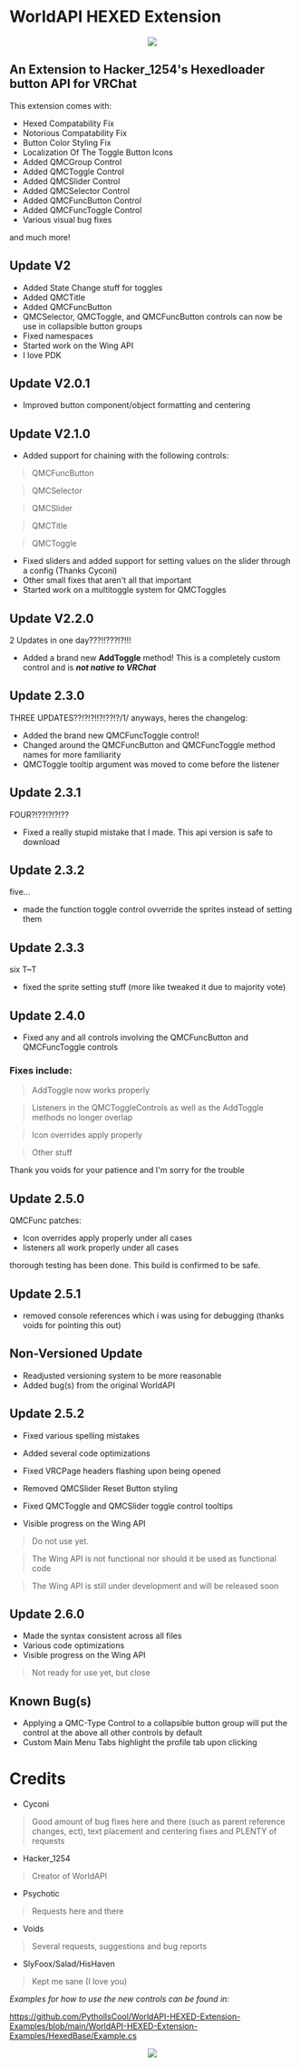 # WorldAPI HEXED Extension
<p align="center">
<img src="https://github.com/PytholIsCool/Assets/blob/main/Assets/VRC/Hexed/Hexed%20Banner%20Transparent.png" />
</p>

## An Extension to Hacker_1254's Hexedloader button API for VRChat

This extension comes with:
- Hexed Compatability Fix
- Notorious Compatability Fix
- Button Color Styling Fix
- Localization Of The Toggle Button Icons
- Added QMCGroup Control
- Added QMCToggle Control
- Added QMCSlider Control
- Added QMCSelector Control
- Added QMCFuncButton Control
- Added QMCFuncToggle Control
- Various visual bug fixes

and much more!

## Update V2
- Added State Change stuff for toggles
- Added QMCTitle
- Added QMCFuncButton
- QMCSelector, QMCToggle, and QMCFuncButton controls can now be use in collapsible button groups
- Fixed namespaces
- Started work on the Wing API
- I love PDK

## Update V2.0.1
- Improved button component/object formatting and centering

## Update V2.1.0
- Added support for chaining with the following controls:
> QMCFuncButton

> QMCSelector

> QMCSlider

> QMCTitle

> QMCToggle

- Fixed sliders and added support for setting values on the slider through a config (Thanks Cyconi)
- Other small fixes that aren't all that important
- Started work on a multitoggle system for QMCToggles

## Update V2.2.0
2 Updates in one day???!!???!?!!!
- Added a brand new **AddToggle** method! This is a completely custom control and is ***not native to VRChat***

## Update 2.3.0
THREE UPDATES??!?!?!!?!??!?/1/
anyways, heres the changelog:
- Added the brand new QMCFuncToggle control!
- Changed around the QMCFuncButton and QMCFuncToggle method names for more familiarity
- QMCToggle tooltip argument was moved to come before the listener

## Update 2.3.1
FOUR?!??!?!?!??
- Fixed a really stupid mistake that I made. This api version is safe to download

## Update 2.3.2
five...
- made the function toggle control ovverride the sprites instead of setting them

## Update 2.3.3
six T~T
- fixed the sprite setting stuff (more like tweaked it due to majority vote)

## Update 2.4.0
- Fixed any and all controls involving the QMCFuncButton and QMCFuncToggle controls

### Fixes include:
> AddToggle now works properly

> Listeners in the QMCToggleControls as well as the AddToggle methods no longer overlap

> Icon overrides apply properly

> Other stuff

Thank you voids for your patience and I'm sorry for the trouble

## Update 2.5.0
QMCFunc patches:
- Icon overrides apply properly under all cases
- listeners all work properly under all cases

thorough testing has been done.
This build is confirmed to be safe.

## Update 2.5.1
- removed console references which i was using for debugging (thanks voids for pointing this out)

## Non-Versioned Update
- Readjusted versioning system to be more reasonable
- Added bug(s) from the original WorldAPI

## Update 2.5.2
- Fixed various spelling mistakes
- Added several code optimizations
- Fixed VRCPage headers flashing upon being opened
- Removed QMCSlider Reset Button styling
- Fixed QMCToggle and QMCSlider toggle control tooltips

- Visible progress on the Wing API
> Do not use yet.

> The Wing API is not functional nor should it be used as functional code

> The Wing API is still under development and will be released soon 

## Update 2.6.0
- Made the syntax consistent across all files
- Various code optimizations
- Visible progress on the Wing API
> Not ready for use yet, but close


  ## Known Bug(s)
- Applying a QMC-Type Control to a collapsible button group will put the control at the above all other controls by default
- Custom Main Menu Tabs highlight the profile tab upon clicking


# Credits
- Cyconi
> Good amount of bug fixes here and there (such as parent reference changes, ect), text placement and centering fixes and PLENTY of requests
- Hacker_1254
> Creator of WorldAPI
- Psychotic
> Requests here and there
- Voids
> Several requests, suggestions and bug reports
- SlyFoox/Salad/HisHaven
> Kept me sane (I love you)

*Examples for how to use the new controls can be found in:*

https://github.com/PytholIsCool/WorldAPI-HEXED-Extension-Examples/blob/main/WorldAPI-HEXED-Extension-Examples/HexedBase/Example.cs


<p align="center">
<img src="https://github.com/PytholIsCool/Assets/blob/main/Assets/VRC/World/WorldClient.png" />
</p>

